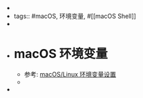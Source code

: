 -
- tags:: #macOS, 环境变量, #[[macOS Shell]]
-
- # macOS 环境变量
	- 参考: [macOS/Linux 环境变量设置](https://zhuanlan.zhihu.com/p/25976099)
	-
-